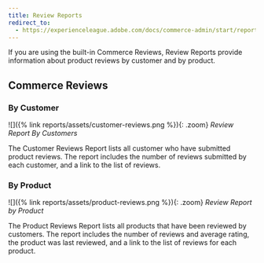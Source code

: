 ```yaml
---
title: Review Reports
redirect_to:
  - https://experienceleague.adobe.com/docs/commerce-admin/start/reporting/review-reports.html
---
```


If you are using the built-in Commerce Reviews, Review Reports provide information about product reviews by customer and by product.

## Commerce Reviews

### By Customer

![]({% link reports/assets/customer-reviews.png %}){: .zoom}
_Review Report By Customers_

The Customer Reviews Report lists all customer who have submitted product reviews. The report includes the number of reviews submitted by each customer, and a link to the list of reviews.

### By Product

![]({% link reports/assets/product-reviews.png %}){: .zoom}
_Review Report by Product_

The Product Reviews Report lists all products that have been reviewed by customers. The report includes the number of reviews and average rating, the product was last reviewed, and a link to the list of reviews for each product.
